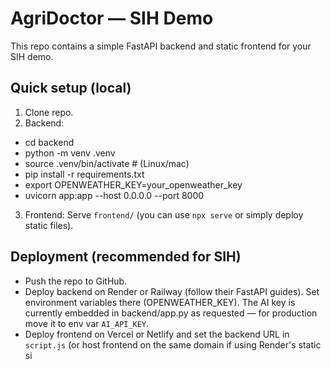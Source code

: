 # AgriDoctor — SIH Demo


This repo contains a simple FastAPI backend and static frontend for your SIH demo.


## Quick setup (local)


1. Clone repo.
2. Backend:
- cd backend
- python -m venv .venv
- source .venv/bin/activate # (Linux/mac)
- pip install -r requirements.txt
- export OPENWEATHER_KEY=your_openweather_key
- uvicorn app:app --host 0.0.0.0 --port 8000
3. Frontend: Serve `frontend/` (you can use `npx serve` or simply deploy static files).


## Deployment (recommended for SIH)


- Push the repo to GitHub.
- Deploy backend on Render or Railway (follow their FastAPI guides). Set environment variables there (OPENWEATHER_KEY). The AI key is currently embedded in backend/app.py as requested — for production move it to env var `AI_API_KEY`.
- Deploy frontend on Vercel or Netlify and set the backend URL in `script.js` (or host frontend on the same domain if using Render's static si
